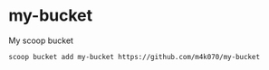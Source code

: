 # my-bucket
My scoop bucket

```
scoop bucket add my-bucket https://github.com/m4k070/my-bucket
```
